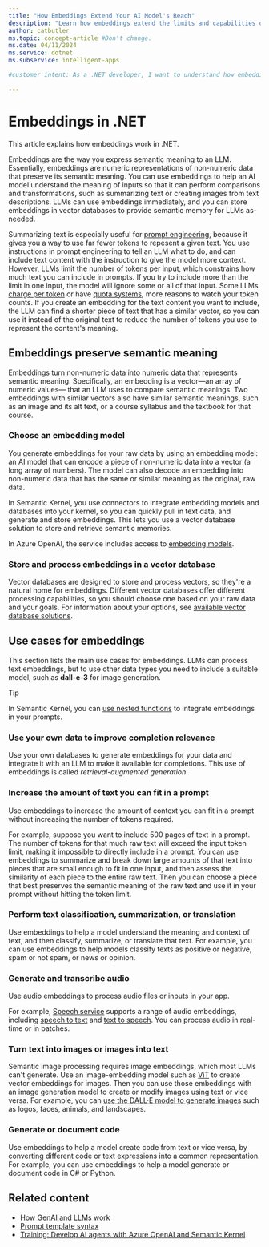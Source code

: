 ```yaml
---
title: "How Embeddings Extend Your AI Model's Reach"
description: "Learn how embeddings extend the limits and capabilities of AI models in .NET."
author: catbutler
ms.topic: concept-article #Don't change.
ms.date: 04/11/2024
ms.service: dotnet
ms.subservice: intelligent-apps

#customer intent: As a .NET developer, I want to understand how embeddings extend LLM limits and capabilities in .NET so that I have more semantic context and better outcomes for my AI apps.

---
```


# Embeddings in .NET

This article explains how embeddings work in .NET.

Embeddings are the way you express semantic meaning to an LLM. Essentially, embeddings are numeric representations of non-numeric data that preserve its semantic meaning. You can use embeddings to help an AI model understand the meaning of inputs so that it can perform comparisons and transformations, such as summarizing text or creating images from text descriptions. LLMs can use embeddings immediately, and you can store embeddings in vector databases to provide semantic memory for LLMs as-needed.

Summarizing text is especially useful for [prompt engineering](/prompt-engineering-dotnet.md), because it gives you a way to use far fewer tokens to repesent a given text. You use instructions in prompt engineering to tell an LLM what to do, and can include text content with the instruction to give the model more context. However, LLMs limit the number of tokens per input, which constrains how much text you can include in prompts. If you try to include more than the limit in one input, the model will ignore some or all of that input. Some LLMs [charge per token](/pricing/details/cognitive-services/openai-service/) or have [quota systems](/azure/ai-services/openai/quotas-limits#regional-quota-limits), more reasons to watch your token counts. If you create an embedding for the text content you want to include, the LLM can find a shorter piece of text that has a similar vector, so you can use it instead of the original text to reduce the number of tokens you use to represent the content's meaning.

## Embeddings preserve semantic meaning

Embeddings turn non-numeric data into numeric data that represents semantic meaning. Specifically, an embedding is a vector&mdash;an array of numeric values&mdash; that an LLM uses to compare semantic meanings. Two embeddings with similar vectors also have similar semantic meanings, such as an image and its alt text, or a course syllabus and the textbook for that course.

### Choose an embedding model

You generate embeddings for your raw data by using an embedding model: an AI model that can encode a piece of non-numeric data into a vector (a long array of numbers). The model can also decode an embedding into non-numeric data that has the same or similar meaning as the original, raw data.

In Semantic Kernel, you use connectors to integrate embedding models and databases into your kernel, so you can quickly pull in text data, and generate and store embeddings. This lets you use a vector database solution to store and retrieve semantic memories.

In Azure OpenAI, the service includes access to [embedding models](/azure/ai-services/openai/concepts/models#embeddings).

### Store and process embeddings in a vector database

Vector databases are designed to store and process vectors, so they're a natural home for embeddings. Different vector databases offer different processing capabilities, so you should choose one based on your raw data and your goals. For information about your options, see [available vector database solutions](vector-databases.md#available-vector-database-solutions).

## Use cases for embeddings

This section lists the main use cases for embeddings. LLMs can process text embeddings, but to use other data types you need to include a suitable model, such as **dall-e-3** for image generation.

> [!TIP]
> In Semantic Kernel, you can [use nested functions](/semantic-kernel/prompts/calling-nested-functions?tabs=Csharp#calling-a-nested-function) to integrate embeddings in your prompts.

### Use your own data to improve completion relevance

Use your own databases to generate embeddings for your data and integrate it with an LLM to make it available for completions. This use of embeddings is called *retrieval-augmented generation*.

### Increase the amount of text you can fit in a prompt

Use embeddings to increase the amount of context you can fit in a prompt without increasing the number of tokens required.

For example, suppose you want to include 500 pages of text in a prompt. The number of tokens for that much raw text will exceed the input token limit, making it impossible to directly include in a prompt. You can use embeddings to summarize and break down large amounts of that text into pieces that are small enough to fit in one input, and then assess the similarity of each piece to the entire raw text. Then you can choose a piece that best preserves the semantic meaning of the raw text and use it in your prompt without hitting the token limit.

### Perform text classification, summarization, or translation

Use embeddings to help a model understand the meaning and context of text, and then classify, summarize, or translate that text. For example, you can use embeddings to help models classify texts as positive or negative, spam or not spam, or news or opinion.

### Generate and transcribe audio

Use audio embeddings to process audio files or inputs in your app.

For example, [Speech service](/azure/ai-services/speech-service/) supports a range of audio embeddings, including [speech to text](/azure/ai-services/speech-service/speech-to-text) and [text to speech](/azure/ai-services/speech-service/text-to-speech). You can process audio in real-time or in batches.

### Turn text into images or images into text

Semantic image processing requires image embeddings, which most LLMs can't generate. Use an image-embedding model such as [ViT](https://huggingface.co/docs/transformers/main/en/model_doc/vit) to create vector embeddings for images. Then you can use those embeddings with an image generation model to create or modify images using text or vice versa. For example, you can [use the DALL·E model to generate images](/azure/ai-services/openai/dall-e-quickstart?tabs=dalle3%2Ccommand-line&pivots=programming-language-csharp) such as logos, faces, animals, and landscapes.

### Generate or document code

Use embeddings to help a model create code from text or vice versa, by converting different code or text expressions into a common representation. For example, you can use embeddings to help a model generate or document code in C# or Python.

## Related content

- [How GenAI and LLMs work](how-genai-and-llms-work.md)
- [Prompt template syntax](/semantic-kernel/prompts/prompt-template-syntax)
- [Training: Develop AI agents with Azure OpenAI and Semantic Kernel](/training/paths/develop-ai-agents-azure-open-ai-semantic-kernel-sdk/)
